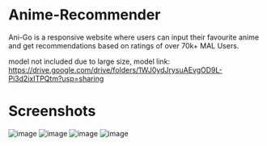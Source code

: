 # Anime-Recommender

Ani-Go is a responsive website where users can input their favourite anime and get recommendations based on ratings of over 70k+ MAL Users.

model not included due to large size, model link: https://drive.google.com/drive/folders/1WJ0ydJrysuAEvgOD9L-Pi3d2ixITPQtm?usp=sharing
# Screenshots

![image](https://user-images.githubusercontent.com/53483511/141741871-51debca7-a735-4989-a67e-afa64d5a0238.png)
![image](https://user-images.githubusercontent.com/53483511/141742256-dc17e030-8012-4f70-a627-60860ab83021.png)
![image](https://user-images.githubusercontent.com/53483511/141742538-2f47d3b5-5a21-4581-aabd-ce5c092d7967.png)
![image](https://user-images.githubusercontent.com/53483511/141742714-ba4cda0e-6429-4dfc-94b7-8daeebf21db2.png)

